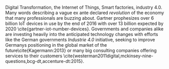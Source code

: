 Digital Transformation, the Internet of Things, Smart factories, industry 4.0. Many words describing a vague ex ante declared *revolution* of the economy that many professionals are buzzing about. Gartner prophesizes over 6 billion IoT devices in use by the end of 2016 with over 13 billion expected by 2020 \cite{gartner-iot-number-devices}.
Governments and companies alike are investing heavily into the anticipated technology changes with efforts like the German governments *Industrie 4.0* initiative, seeking to improve Germanys positioning in the global market of the future\cite{Kagermann:2013} or many big consulting companies offering services to their customers \cite{westerman2011digital,mckinsey-nine-questions,bcg-dt,accenture-dt:2015}.
<!-- Kinsey, BCG, Capgemini, accenture -->
